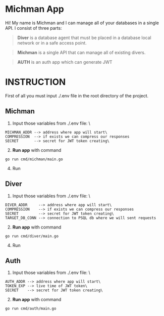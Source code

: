 # Michman App

Hi! My name is Michman and I can manage all of your databases in a single API. I consist of three parts:

>**Diver** is a database agent that must be placed in a database local network or in a safe access point.

>**Michman** is a single API that can manage all of existing divers.

>**AUTH** is an auth app which can generate JWT

# INSTRUCTION

First of all you must input ./.env file in the root directory of the project.

## Michman
1) Input those variables from ./.env file: \
```
MICHMAN_ADDR --> address where app will start\
COMPRESSION  --> if exists we can compress our responses
SECRET       --> secret for JWT token creating\
```
2) **Run app** with command
```
go run cmd/michman/main.go
```
4) Run



## Diver
1) Input those variables from ./.env file: \
```
DIVER_ADDR     --> address where app will start\
COMPRESSION    --> if exists we can compress our responses
SECRET         --> secret for JWT token creating\
TARGET_DB_CONN --> connection to PSQL db where we will sent requests
```
2) **Run app** with command
```
go run cmd/diver/main.go
```
4) Run

## Auth
1) Input those variables from ./.env file: \
```
AUTH_ADDR --> address where app will start\
TOKEN_EXP --> live time of JWT token\
SECRET    --> secret for JWT token creating\
```

2) **Run app** with command
```
go run cmd/auth/main.go
```
